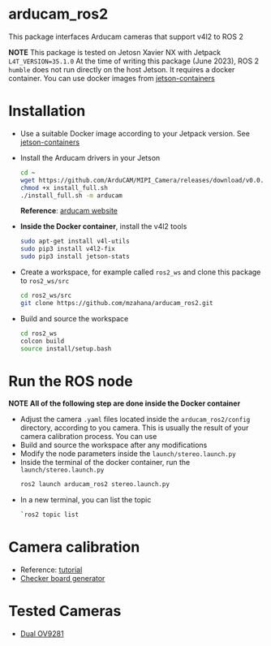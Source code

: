 # arducam_ros2
This package interfaces Arducam cameras that support v4l2 to ROS 2

**NOTE** This package is tested on Jetosn Xavier NX with Jetpack `L4T_VERSION=35.1.0`
At the time of writing this package (June 2023), ROS 2 `humble` does not run directly on the host Jetson. It requires a docker container. You can use docker images from [jetson-containers](https://github.com/dusty-nv/jetson-containers)

# Installation
* Use a suitable Docker image according to your Jetpack version. See [jetson-containers](https://github.com/dusty-nv/jetson-containers)
* Install the Arducam drivers in your Jetson
    ```bash
    cd ~
    wget https://github.com/ArduCAM/MIPI_Camera/releases/download/v0.0.3/install_full.sh
    chmod +x install_full.sh
    ./install_full.sh -m arducam
    ```
    **Reference**: [arducam website](https://docs.arducam.com/Nvidia-Jetson-Camera/Jetvariety-Camera/Quick-Start-Guide/#1check-and-validate-the-camera-connection)
* **Inside the Docker container**, install the v4l2 tools
    ```bash
    sudo apt-get install v4l-utils
    sudo pip3 install v4l2-fix  
    sudo pip3 install jetson-stats
    ```

* Create a workspace, for example called `ros2_ws` and clone this package to `ros2_ws/src`
    ```bash
    cd ros2_ws/src
    git clone https://github.com/mzahana/arducam_ros2.git
    ```
* Build and source the workspace
    ```bash
    cd ros2_ws
    colcon build
    source install/setup.bash
    ```

# Run the ROS node
**NOTE All of the following step are done inside the Docker container**

* Adjust the camera `.yaml` files located inside the `arducam_ros2/config` directory, according to you camera. This is usually the result of your camera calibration process. You can use
* Build and source the workspace after any modifications
* Modify the node parameters inside the `launch/stereo.launch.py`
* Inside the terminal of the docker container, run the `launch/stereo.launch.py`
    ```bash
    ros2 launch arducam_ros2 stereo.launch.py
    ```
* In a new terminal, you can list the topic
    ```bash
    `ros2 topic list
    ```
# Camera calibration
* Reference: [tutorial](https://navigation.ros.org/tutorials/docs/camera_calibration.html)
* [Checker board generator](https://calib.io/pages/camera-calibration-pattern-generator)

# Tested Cameras
* [Dual OV9281](https://www.uctronics.com/arducam-1mp-stereo-camera-for-raspberry-pi-nvidia-jetson-nano-and-xavier-nx-dual-ov9281-monochrome-global-shutter-camera-module.html)